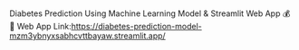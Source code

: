 Diabetes Prediction Using Machine Learning Model & Streamlit Web App 💰🚀
Web App Link:https://diabetes-prediction-model-mzm3ybnyxsabhcvttbayaw.streamlit.app/
